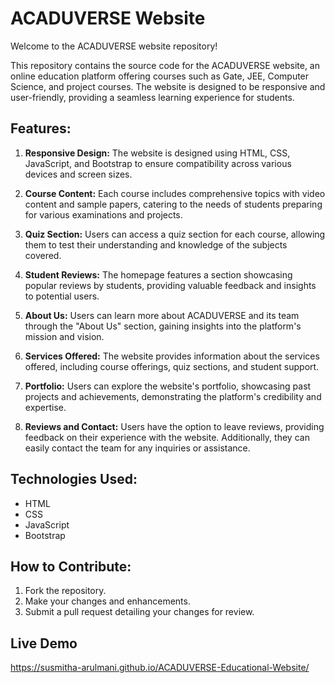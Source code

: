 # ACADUVERSE Website

Welcome to the ACADUVERSE website repository!

This repository contains the source code for the ACADUVERSE website, an online education platform offering courses such as Gate, JEE, Computer Science, and project courses. The website is designed to be responsive and user-friendly, providing a seamless learning experience for students.

## Features:

1. **Responsive Design:** The website is designed using HTML, CSS, JavaScript, and Bootstrap to ensure compatibility across various devices and screen sizes.

2. **Course Content:** Each course includes comprehensive topics with video content and sample papers, catering to the needs of students preparing for various examinations and projects.

3. **Quiz Section:** Users can access a quiz section for each course, allowing them to test their understanding and knowledge of the subjects covered.

4. **Student Reviews:** The homepage features a section showcasing popular reviews by students, providing valuable feedback and insights to potential users.

5. **About Us:** Users can learn more about ACADUVERSE and its team through the "About Us" section, gaining insights into the platform's mission and vision.

6. **Services Offered:** The website provides information about the services offered, including course offerings, quiz sections, and student support.

7. **Portfolio:** Users can explore the website's portfolio, showcasing past projects and achievements, demonstrating the platform's credibility and expertise.

8. **Reviews and Contact:** Users have the option to leave reviews, providing feedback on their experience with the website. Additionally, they can easily contact the team for any inquiries or assistance.

## Technologies Used:
- HTML
- CSS
- JavaScript
- Bootstrap

## How to Contribute:
1. Fork the repository.
2. Make your changes and enhancements.
3. Submit a pull request detailing your changes for review.

## Live Demo
https://susmitha-arulmani.github.io/ACADUVERSE-Educational-Website/

